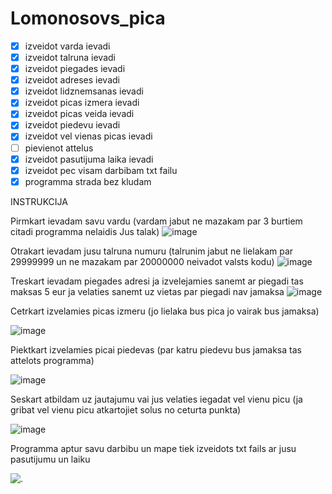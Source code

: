 # Lomonosovs_pica
- [X] izveidot varda ievadi
- [X] izveidot talruna ievadi
- [X] izveidot piegades ievadi
- [X] izveidot adreses ievadi
- [X] izveidot lidznemsanas ievadi
- [X] izveidot picas izmera ievadi
- [X] izveidot picas veida ievadi
- [X] izveidot piedevu ievadi
- [X] izveidot vel vienas picas ievadi
- [ ] pievienot attelus
- [X] izveidot pasutijuma laika ievadi
- [X] izveidot pec visam darbibam txt failu
- [X] programma strada bez kludam

INSTRUKCIJA

Pirmkart ievadam savu vardu (vardam jabut ne mazakam par 3 burtiem citadi programma nelaidis Jus talak)
![image](https://github.com/lomonosovs/Lomonosovs_pica/assets/167508665/c9e68aa7-1c67-46e1-961d-15c58ab97d82)


Otrakart ievadam jusu talruna numuru (talrunim jabut ne lielakam par 29999999 un ne mazakam par 20000000 neivadot valsts kodu)
![image](https://github.com/lomonosovs/Lomonosovs_pica/assets/167508665/e4a164c8-4040-46fe-8ed0-12dc8827d964)


Treskart ievadam piegades adresi ja izvelejamies sanemt ar piegadi tas maksas 5 eur ja velaties sanemt uz vietas par piegadi nav jamaksa
![image](https://github.com/lomonosovs/Lomonosovs_pica/assets/167508665/108cb573-49b2-4290-8b89-24872db18498)


Cetrkart izvelamies picas izmeru (jo lielaka bus pica jo vairak bus jamaksa)





![image](https://github.com/lomonosovs/Lomonosovs_pica/assets/167508665/8ae6ba37-2d30-4a5d-9442-b7bd8877613d)



Piektkart izvelamies picai piedevas (par katru piedevu bus jamaksa tas attelots programma)











![image](https://github.com/lomonosovs/Lomonosovs_pica/assets/167508665/d23a2e65-6c00-428d-b72c-7b2f543ba6ad)



Seskart atbildam uz jautajumu vai jus velaties iegadat vel vienu picu (ja gribat vel vienu picu atkartojiet solus no ceturta punkta)








![image](https://github.com/lomonosovs/Lomonosovs_pica/assets/167508665/47f2b33d-ebe4-4563-8fee-a7d336a3dba8)



Programma aptur savu darbibu un mape tiek izveidots txt fails ar jusu pasutijumu un laiku

![.](https://images3.alphacoders.com/104/thumb-1920-1041781.jpg)
